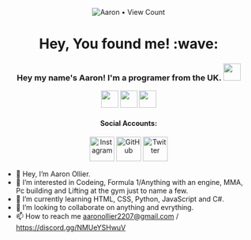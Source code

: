 <p align="center"><img src="https://profile-counter.glitch.me/{Aaron-Ollier}/count.svg" alt="Aaron • View Count"/></p>
<h1 align="center">Hey, You found me! :wave:</h1>
<h3 align="center">Hey my name's Aaron! I'm a programer from the UK. <img src="C:\Users\Aollier\Downloads\noun-great-britain-11745.png" height="35px"/></h3>
<!--
   <p align="center">Check Out My Site!</a></p>-->
   <p align="center">
	<a href="https://aarontech.co.uk" target="_blank"><img src="https://cdn3.iconfinder.com/data/icons/colorful-guache-social-media-logos-1/159/social-media_web-128.png" height="35px"/></a>
	<a href="mailto:me@aaronollier2207@gmail.com" target="_blank"><img src="https://cdn2.iconfinder.com/data/icons/colorful-guache-social-media-logos-1/154/social-media__email-128.png" height="35px"/></a>
	<a href="https://www.linkedin.com/in/aaron-ollier" target="_blank"><img src="https://cdn4.iconfinder.com/data/icons/colorful-guache-social-media-logos-1/159/social-media_linkedin-128.png" height="35px"/></a>
</p>
<h4 align="center">Social Accounts:</h4>

<p align="center">
	<a href="https://www.instagram.com/aaron0llier/" target="_blank"><img src="https://cdn4.iconfinder.com/data/icons/colorful-guache-social-media-logos-1/155/social-media_instagram-black-128.png" height="50px" alt="Instagram"/></a>
	<a href="https://github.com/Aaron-Ollier" target="_blank"><img src="https://cdn3.iconfinder.com/data/icons/colorful-guache-social-media-logos-1/159/social-media_GitHub-128.png" height="50px" alt="GitHub"/></a>
   <a href="https://open.spotify.com/user/johnollier16?si=239669272138486f" target="_blank"><img src="https://cdn4.iconfinder.com/data/icons/social-media-2069/130/_Social_Media_Three-128.png" height="50px" alt="Twitter"/></a>	
</p>
<p src="https://discord.com/widget?id=1007793201463164948&theme=dark" width="350" height="500" allowtransparency="true" frameborder="0" sandbox="allow-popups allow-popups-to-escape-sandbox allow-same-origin allow-scripts">
</p>

- 👋 Hey, I’m Aaron Ollier.
- 👀 I’m interested in Codeing, Formula 1/Anything with an engine, MMA, Pc building and Lifting at the gym just to name a few.
- 🌱 I’m currently learning HTML, CSS, Python, JavaScript and C#. 
- 💞️ I’m looking to collaborate on anything and evrything.
- 📫 How to reach me aaronollier2207@gmail.com / https://discord.gg/NMUeYSHwuV
<!---
   Aaron-Ollier/Aaron-Ollier is a ✨ special ✨ repository because its `README.md` (this file) appears on your GitHub profile.
   You can click the Preview link to take a look at your changes.
   --->
